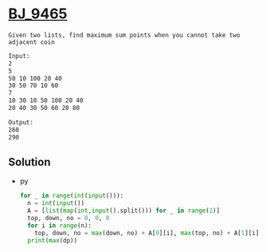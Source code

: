 # [BJ_9465](https://acmicpc.net/problem/9465)

```en
Given two lists, find maximum sum points when you cannot take two adjacent coin
```

```txt
Input:
2
5
50 10 100 20 40
30 50 70 10 60
7
10 30 10 50 100 20 40
20 40 30 50 60 20 80

Output:
260
290
```

## Solution

* py

  ```py
  for _ in range(int(input())):
    n = int(input())
    A = [list(map(int,input().split())) for _ in range(2)]
    top, down, no = 0, 0, 0
    for i in range(n):
      top, down, no = max(down, no) + A[0][i], max(top, no) + A[1][i], max(top, down)]
    print(max(dp))
  ```
